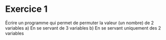 # Exercice 1

Écrire un programme qui permet de permuter la valeur (un nombre) de 2 variables
a) En se servant de 3 variables
b) En se servant uniquement des 2 variables
